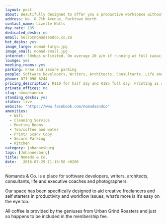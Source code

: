 ```yaml
---
layout: post
about: Beautifully designed to offer you a productive workspace without leaving the leafy Parks neighbourhoods.
address: No. 8 7th Avenue, Parktown North
contact_name: Lizette Watts
day_rate: 185
dedicated_desks: no
email: hello@nomadsandco.co.za
hot_desks: yes
image_large: nomad-large.jpg
image_small: nomad-small.jpg
internet: 50mbps unlimited. On average 20 p/m if running at full capacity of 25-30 people
lounge: yes
meeting_rooms: yes
parking: Free and secure parking
people: Software Developers, Writers, Architects, Consultants, Life and Executive Coaches, Photographers
phone: 071 090 6244
pricing_description: R110 for half day and R185 full day. Printing is charged.
private_offices: no
slug: nomadsandco
standing_desks: yes
status: live
website: "https://www.facebook.com/nomadsandco"
amenities:
  - Wifi
  - Cleaning Service
  - Meeting Rooms
  - Tea/coffee and water
  - Print/ Scan/ Copy
  - Secure Parking
  - Kitchen
category: johannesburg
tags: [Johannesburg]
title: Nomads & Co. 
date:   2016-07-29 11:13:58 +0200
---
```

<p>Nomands & Co. is a place for software developers, writers, architects, consultants, life and executive coaches and photographers.</p>

<p>Our space has been specifically designed to aid creative freelancers and self starters in productivity and workflow issues, what’s more is it’s easy on the eye too.</p>

<p>All coffee is provided by the geniuses from Urban Grind Roasters and just so happens to be included in the membership fee.</p>
